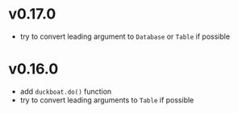 # v0.17.0

- try to convert leading argument to `Database` or `Table` if possible


# v0.16.0

- add `duckboat.do()` function
- try to convert leading arguments to `Table` if possible
